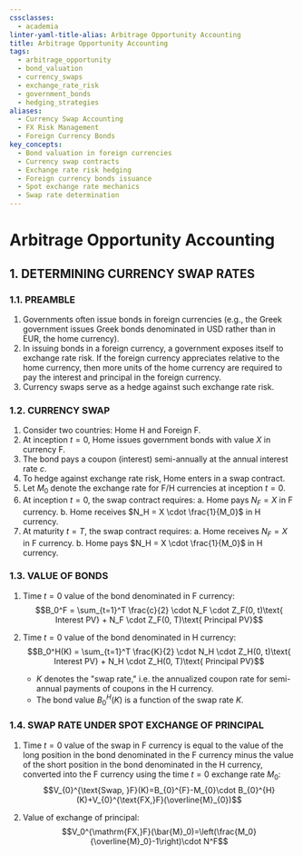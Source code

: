 ```yaml
---
cssclasses:
  - academia
linter-yaml-title-alias: Arbitrage Opportunity Accounting
title: Arbitrage Opportunity Accounting
tags:
  - arbitrage_opportunity
  - bond_valuation
  - currency_swaps
  - exchange_rate_risk
  - government_bonds
  - hedging_strategies
aliases:
  - Currency Swap Accounting
  - FX Risk Management
  - Foreign Currency Bonds
key_concepts:
  - Bond valuation in foreign currencies
  - Currency swap contracts
  - Exchange rate risk hedging
  - Foreign currency bonds issuance
  - Spot exchange rate mechanics
  - Swap rate determination
---
```


# Arbitrage Opportunity Accounting
## 1. DETERMINING CURRENCY SWAP RATES

### 1.1. PREAMBLE

1. Governments often issue bonds in foreign currencies (e.g., the Greek government issues Greek bonds denominated in USD rather than in EUR, the home currency).
2. In issuing bonds in a foreign currency, a government exposes itself to exchange rate risk. If the foreign currency appreciates relative to the home currency, then more units of the home currency are required to pay the interest and principal in the foreign currency.
3. Currency swaps serve as a hedge against such exchange rate risk.

### 1.2. CURRENCY SWAP

1. Consider two countries: Home H and Foreign F.
2. At inception $t = 0$, Home issues government bonds with value $X$ in currency F.
3. The bond pays a coupon (interest) semi-annually at the annual interest rate $c$.
4. To hedge against exchange rate risk, Home enters in a swap contract.
5. Let $M_0$ denote the exchange rate for F/H currencies at inception $t = 0$.
6. At inception $t = 0$, the swap contract requires:
   a. Home pays $N_F = X$ in F currency.
   b. Home receives $N_H = X \cdot \frac{1}{M_0}$ in H currency.
7. At maturity $t = T$, the swap contract requires:
   a. Home receives $N_F = X$ in F currency.
   b. Home pays $N_H = X \cdot \frac{1}{M_0}$ in H currency.

### 1.3. VALUE OF BONDS

1. Time $t = 0$ value of the bond denominated in F currency:
   $$B_0^F = \sum_{t=1}^T \frac{c}{2} \cdot N_F \cdot Z_F(0, t)\text{ Interest PV} + N_F \cdot Z_F(0, T)\text{ Principal PV}$$

2. Time $t = 0$ value of the bond denominated in H currency:
   $$B_0^H(K) = \sum_{t=1}^T \frac{K}{2} \cdot N_H \cdot Z_H(0, t)\text{ Interest PV} + N_H \cdot Z_H(0, T)\text{ Principal PV}$$

   - $K$ denotes the "swap rate," i.e. the annualized coupon rate for semi-annual payments of coupons in the H currency.
   - The bond value $B_0^H(K)$ is a function of the swap rate $K$.

### 1.4. SWAP RATE UNDER SPOT EXCHANGE OF PRINCIPAL

1. Time $t = 0$ value of the swap in F currency is equal to the value of the long position in the bond denominated in the F currency minus the value of the short position in the bond denominated in the H currency, converted into the F currency using the time $t = 0$ exchange rate $M_0$:
   $$V_{0}^{\text{Swap, }F}(K)=B_{0}^{F}-M_{0}\cdot B_{0}^{H}(K)+V_{0}^{\text{FX,}F}(\overline{M}_{0})$$

2. Value of exchange of principal:
   $$V_0^{\mathrm{FX,}F}(\bar{M}_0)=\left(\frac{M_0}{\overline{M}_0}-1\right)\cdot N^F$$